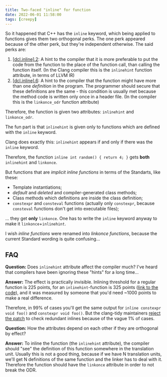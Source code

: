 ```yaml
---
title: Two-faced "inline" for function
date: 2022-06-01 11:58:00
tags: [creepy]
---
```


So it happened that C++ has the `inline` keyword, which being applied to functions gives them two orthogonal perks.
The one perk appeared because of the other perk, but they're independent otherwise. The said perks are:
1. [\[dcl.inline\].2](https://eel.is/c++draft/dcl.inline#2): A hint to the compiler that it is more preferable
to put the code from the function to the place of the function call, than calling the function itself.
(In the Clang compiler this is the `inlinehint` function attribute, in terms of LLVM IR)
2. [\[dcl.inline\].6](https://eel.is/c++draft/dcl.inline#6): A hint to the compiler that the function might have
more than one *definition* in the program. The programmer should secure that these definitions are the same - this condition
is usually met because the method code is written only once in a header file.
(In the compiler this is the `linkonce_odr` function attribute)

Therefore, the function is given two attributes: `inlinehint` and `linkonce_odr`.

The fun part is that `inlinehint` is given only to functions which are defined with the `inline` keyword.

Clang does exactly this: `inlinehint` appears if and only if there was the `inline` keyword.

Therefore, the function `inline int random() { return 4; }` gets **both** `inlinehint` and `linkonce`.

But functions that are *implicit inline functions* in terms of the Standarts, like these:
- Template instantiations;
- *default* and *deleted* and compiler-generated class methods;
- Class methods which definitions are inside the class definition;
- `constexpr` and `consteval` functions (actually only `constexpr`, because `consteval` functions don't get into executable files);

... they get **only** `linkonce`. One has to write the `inline` keyword anyway to make it `linkonce`+`inlinehint`.

I wish *inline functions* were renamed into *linkonce functions*, because the current Standard wording is quite confusing...

## FAQ

**Question:** Does `inlinehint` attribute affect the compiler much? I've heard that compilers have been ignoring these "hints" for a long time...

**Answer:** The effect is practically invisible. Inlining threshold for a regular function is 225 points, for an `inlinehint`-function
is 325 points ([link to the code](https://github.com/llvm/llvm-project/blob/39b8a27132833a7c91059e26af48f20b2e874b61/llvm/lib/Analysis/InlineCost.cpp#L74-L80)),
and it was measured by someone that you'd need ~1000 points to make a real difference.

Therefore, in 99% of cases you'll get the same output for `inline constexpr void foo()` and `constexpr void foo()`. But the clang-tidy maintainers
[reject the patch](https://reviews.llvm.org/D18914)
to check redundant inlines because of the vague 1% of cases.

**Question:** How the attributes depend on each other if they are orthogonal by effect?

**Answer:** To inline the function (the `inlinehint` attribute), the compiler should "see" the definition of this function
somewhere in the translation unit. Usually this is not a good thing, because if we have N translation units, we'll
get N definitions of the same function and the linker has to deal with it. Therefore the function should have the `linkonce`
attribute in order to not break the ODR.
